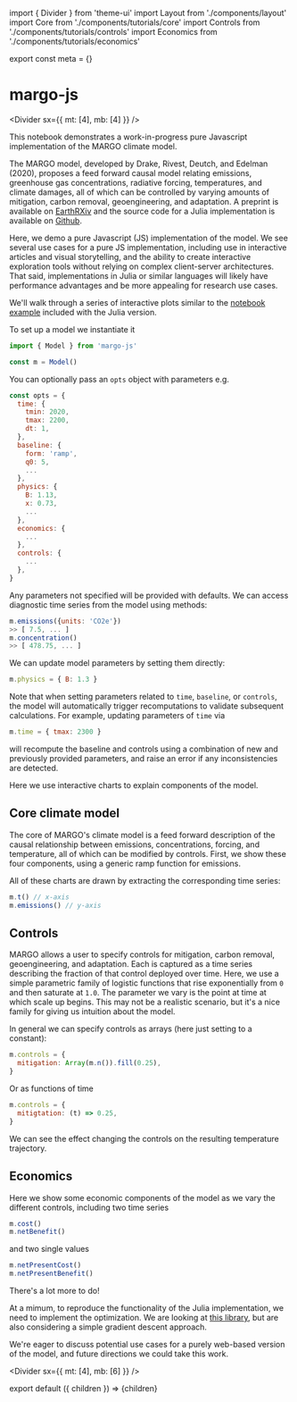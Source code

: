 import { Divider } from 'theme-ui'
import Layout from './components/layout'
import Core from './components/tutorials/core'
import Controls from './components/tutorials/controls'
import Economics from './components/tutorials/economics'

export const meta = {}

# margo-js

<Divider sx={{ mt: [4], mb: [4] }} />

This notebook demonstrates a work-in-progress pure Javascript implementation of the MARGO climate model.

The MARGO model, developed by Drake, Rivest, Deutch, and Edelman (2020), proposes a feed forward causal model relating emissions, greenhouse gas concentrations, radiative forcing, temperatures, and climate damages, all of which can be controlled by varying amounts of mitigation, carbon removal, geoengineering, and adaptation. A preprint is available on [EarthRXiv](https://eartharxiv.org/5bgyc) and the source code for a Julia implementation is available on [Github](https://github.com/hdrake/ClimateMARGO.jl).

Here, we demo a pure Javascript (JS) implementation of the model. We see several use cases for a pure JS implementation, including use in interactive articles and visual storytelling, and the ability to create interactive exploration tools without relying on complex client-server architectures. That said, implementations in Julia or similar languages will likely have performance advantages and be more appealing for research use cases.

We'll walk through a series of interactive plots similar to the [notebook example](https://github.com/hdrake/ClimateMARGO.jl/blob/master/examples/tutorial.ipynb) included with the Julia version.

To set up a model we instantiate it

```js
import { Model } from 'margo-js'

const m = Model()
```

You can optionally pass an `opts` object with parameters e.g.

```js
const opts = {
  time: {
    tmin: 2020,
    tmax: 2200,
    dt: 1,
  },
  baseline: {
    form: 'ramp',
    q0: 5,
    ...
  },
  physics: {
    B: 1.13,
    x: 0.73,
    ...
  },
  economics: {
    ...
  },
  controls: {
    ...
  },
}
```

Any parameters not specified will be provided with defaults. We can access diagnostic time series from the model using methods:

```js
m.emissions({units: 'CO2e'})
>> [ 7.5, ... ]
m.concentration()
>> [ 478.75, ... ]
```

We can update model parameters by setting them directly:

```js
m.physics = { B: 1.3 }
```

Note that when setting parameters related to `time`, `baseline`, or `controls`, the model will automatically trigger recomputations to validate subsequent calculations. For example, updating parameters of `time` via

```js
m.time = { tmax: 2300 }
```

will recompute the baseline and controls using a combination of new and previously provided parameters, and raise an error if any inconsistencies are detected.

Here we use interactive charts to explain components of the model.

## Core climate model

The core of MARGO's climate model is a feed forward description of the causal relationship between emissions, concentrations, forcing, and temperature, all of which can be modified by controls. First, we show these four components, using a generic ramp function for emissions.

All of these charts are drawn by extracting the corresponding time series:

```js
m.t() // x-axis
m.emissions() // y-axis
```

<Core />

## Controls

MARGO allows a user to specify controls for mitigation, carbon removal, geoengineering, and adaptation. Each is captured as a time series describing the fraction of that control deployed over time. Here, we use a simple parametric family of logistic functions that rise exponentially from `0` and then saturate at `1.0`. The parameter we vary is the point at time at which scale up begins. This may not be a realistic scenario, but it's a nice family for giving us intuition about the model.

In general we can specify controls as arrays (here just setting to a constant):

```js
m.controls = {
  mitigation: Array(m.n()).fill(0.25),
}
```

Or as functions of time

```js
m.controls = {
  mitigtation: (t) => 0.25,
}
```

We can see the effect changing the controls on the resulting temperature trajectory.

<Controls />

## Economics

Here we show some economic components of the model as we vary the different controls, including two time series

```js
m.cost()
m.netBenefit()
```

and two single values

```js
m.netPresentCost()
m.netPresentBenefit()
```

<Economics />

There's a lot more to do!

At a mimum, to reproduce the functionality of the Julia implementation, we need to
implement the optimization. We are looking at [this library](https://github.com/tab58/ndarray-optimization), but are also considering a simple gradient descent approach.

We're eager to discuss potential use cases for a purely web-based version of the model, and future directions we could take this work.

<Divider sx={{ mt: [4], mb: [6] }} />

export default ({ children }) => <Layout meta={meta}>{children}</Layout>
